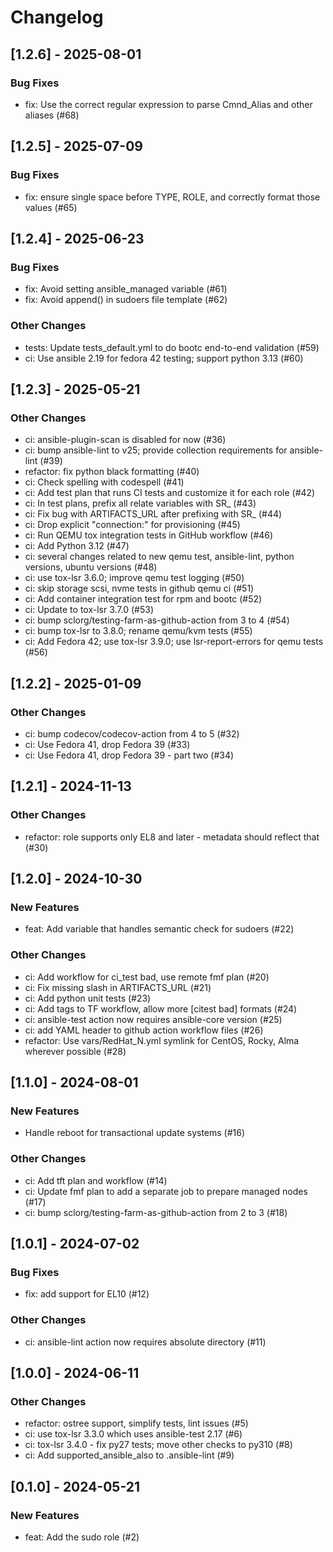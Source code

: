 Changelog
=========

[1.2.6] - 2025-08-01
--------------------

### Bug Fixes

- fix: Use the correct regular expression to parse Cmnd_Alias and other aliases (#68)

[1.2.5] - 2025-07-09
--------------------

### Bug Fixes

- fix: ensure single space before TYPE, ROLE, and correctly format those values (#65)

[1.2.4] - 2025-06-23
--------------------

### Bug Fixes

- fix: Avoid setting ansible_managed variable (#61)
- fix: Avoid append() in sudoers file template (#62)

### Other Changes

- tests: Update tests_default.yml to do bootc end-to-end validation (#59)
- ci: Use ansible 2.19 for fedora 42 testing; support python 3.13 (#60)

[1.2.3] - 2025-05-21
--------------------

### Other Changes

- ci: ansible-plugin-scan is disabled for now (#36)
- ci: bump ansible-lint to v25; provide collection requirements for ansible-lint (#39)
- refactor: fix python black formatting (#40)
- ci: Check spelling with codespell (#41)
- ci: Add test plan that runs CI tests and customize it for each role (#42)
- ci: In test plans, prefix all relate variables with SR_ (#43)
- ci: Fix bug with ARTIFACTS_URL after prefixing with SR_ (#44)
- ci: Drop explicit "connection:" for provisioning (#45)
- ci: Run QEMU tox integration tests in GitHub workflow (#46)
- ci: Add Python 3.12 (#47)
- ci: several changes related to new qemu test, ansible-lint, python versions, ubuntu versions (#48)
- ci: use tox-lsr 3.6.0; improve qemu test logging (#50)
- ci: skip storage scsi, nvme tests in github qemu ci (#51)
- ci: Add container integration test for rpm and bootc (#52)
- ci: Update to tox-lsr 3.7.0 (#53)
- ci: bump sclorg/testing-farm-as-github-action from 3 to 4 (#54)
- ci: bump tox-lsr to 3.8.0; rename qemu/kvm tests (#55)
- ci: Add Fedora 42; use tox-lsr 3.9.0; use lsr-report-errors for qemu tests (#56)

[1.2.2] - 2025-01-09
--------------------

### Other Changes

- ci: bump codecov/codecov-action from 4 to 5 (#32)
- ci: Use Fedora 41, drop Fedora 39 (#33)
- ci: Use Fedora 41, drop Fedora 39 - part two (#34)

[1.2.1] - 2024-11-13
--------------------

### Other Changes

- refactor: role supports only EL8 and later - metadata should reflect that (#30)

[1.2.0] - 2024-10-30
--------------------

### New Features

- feat: Add variable that handles semantic check for sudoers (#22)

### Other Changes

- ci: Add workflow for ci_test bad, use remote fmf plan (#20)
- ci: Fix missing slash in ARTIFACTS_URL (#21)
- ci: Add python unit tests (#23)
- ci: Add tags to TF workflow, allow more [citest bad] formats (#24)
- ci: ansible-test action now requires ansible-core version (#25)
- ci: add YAML header to github action workflow files (#26)
- refactor: Use vars/RedHat_N.yml symlink for CentOS, Rocky, Alma wherever possible (#28)

[1.1.0] - 2024-08-01
--------------------

### New Features

- Handle reboot for transactional update systems (#16)

### Other Changes

- ci: Add tft plan and workflow (#14)
- ci: Update fmf plan to add a separate job to prepare managed nodes (#17)
- ci: bump sclorg/testing-farm-as-github-action from 2 to 3 (#18)

[1.0.1] - 2024-07-02
--------------------

### Bug Fixes

- fix: add support for EL10 (#12)

### Other Changes

- ci: ansible-lint action now requires absolute directory (#11)

[1.0.0] - 2024-06-11
--------------------

### Other Changes

- refactor: ostree support, simplify tests, lint issues (#5)
- ci: use tox-lsr 3.3.0 which uses ansible-test 2.17 (#6)
- ci: tox-lsr 3.4.0 - fix py27 tests; move other checks to py310 (#8)
- ci: Add supported_ansible_also to .ansible-lint (#9)

[0.1.0] - 2024-05-21
--------------------

### New Features

- feat: Add the sudo role (#2)

